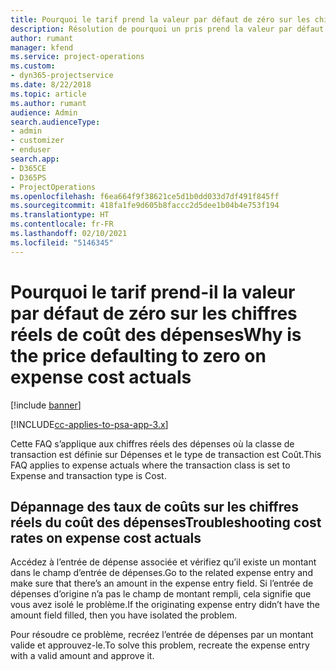 ```yaml
---
title: Pourquoi le tarif prend la valeur par défaut de zéro sur les chiffres réels de coût des dépenses ?
description: Résolution de pourquoi un pris prend la valeur par défaut de 0 sur les chiffres réels de coût des dépenses.
author: rumant
manager: kfend
ms.service: project-operations
ms.custom:
- dyn365-projectservice
ms.date: 8/22/2018
ms.topic: article
ms.author: rumant
audience: Admin
search.audienceType:
- admin
- customizer
- enduser
search.app:
- D365CE
- D365PS
- ProjectOperations
ms.openlocfilehash: f6ea664f9f38621ce5d1b0dd033d7df491f845ff
ms.sourcegitcommit: 418fa1fe9d605b8faccc2d5dee1b04b4e753f194
ms.translationtype: HT
ms.contentlocale: fr-FR
ms.lasthandoff: 02/10/2021
ms.locfileid: "5146345"
---
```

# <a name="why-is-the-price-defaulting-to-zero-on-expense-cost-actuals"></a><span data-ttu-id="f4fb1-103">Pourquoi le tarif prend-il la valeur par défaut de zéro sur les chiffres réels de coût des dépenses</span><span class="sxs-lookup"><span data-stu-id="f4fb1-103">Why is the price defaulting to zero on expense cost actuals</span></span>

[!include [banner](../includes/psa-now-project-operations.md)]

[!INCLUDE[cc-applies-to-psa-app-3.x](../includes/cc-applies-to-psa-app-3x.md)]

<span data-ttu-id="f4fb1-104">Cette FAQ s’applique aux chiffres réels des dépenses où la classe de transaction est définie sur Dépenses et le type de transaction est Coût.</span><span class="sxs-lookup"><span data-stu-id="f4fb1-104">This FAQ applies to expense actuals where the transaction class is set to Expense and transaction type is Cost.</span></span>

## <a name="troubleshooting-cost-rates-on-expense-cost-actuals"></a><span data-ttu-id="f4fb1-105">Dépannage des taux de coûts sur les chiffres réels du coût des dépenses</span><span class="sxs-lookup"><span data-stu-id="f4fb1-105">Troubleshooting cost rates on expense cost actuals</span></span>

<span data-ttu-id="f4fb1-106">Accédez à l’entrée de dépense associée et vérifiez qu’il existe un montant dans le champ d’entrée de dépenses.</span><span class="sxs-lookup"><span data-stu-id="f4fb1-106">Go to the related expense entry and make sure that there’s an amount in the expense entry field.</span></span> <span data-ttu-id="f4fb1-107">Si l’entrée de dépenses d’origine n’a pas le champ de montant rempli, cela signifie que vous avez isolé le problème.</span><span class="sxs-lookup"><span data-stu-id="f4fb1-107">If the originating expense entry didn’t have the amount field filled, then you have isolated the problem.</span></span>
 
<span data-ttu-id="f4fb1-108">Pour résoudre ce problème, recréez l’entrée de dépenses par un montant valide et approuvez-le.</span><span class="sxs-lookup"><span data-stu-id="f4fb1-108">To solve this problem, recreate the expense entry with a valid amount and approve it.</span></span>
